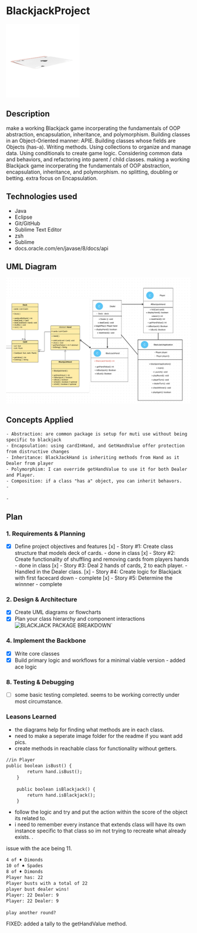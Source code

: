 # BlackjackProject


 ![Blackjack Diagram](images/Blackjackpic.png)


## Description
make a working Blackjack game incorperating the fundamentals of OOP abstraction, encapsulation, inheritance, and polymorphism. 
Building classes in an Object-Oriented manner: APIE.
Building classes whose fields are Objects (has-a).
Writing methods.
Using collections to organize and manage data.
Using conditionals to create game logic.
Considering common data and behaviors, and refactoring into parent / child classes.
making a working Blackjack game incorperating the fundamentals of OOP abstraction, encapsulation, inheritance, and polymorphism. 
no splitting, doubling or betting. 
extra focus on Encapsulation.

## Technologies used
 - Java
 - Eclipse
 - Git/GitHub
 - Sublime Text Editor
 - zsh
 - Sublime
 - docs.oracle.com/en/javase/8/docs/api

## UML Diagram

![UML Diagram](images/UMLDiagram.png)

 ## Concepts Applied

    - Abstraction: are common package is setup for muti use without being specific to blackjack
    - Encapsulation: using cardInHand, and GetHandValue offer protection from distructive changes
    - Inheritance: BlackJackHand is inheriting methods from Hand as it Dealer from player
    - Polymorphism: I can override getHandValue to use it for both Dealer and Player.  
    - Composition: if a class "has a" object, you can inherit behavors. 
    - 

    - 
## Plan

### 1. Requirements & Planning
- [x] Define project objectives and features
  [x] - Story #1: Create class structure that models deck of cards. - done in class
  [x] - Story #2: Create functionality of shuffling and removing cards from players hands - done in class
  [x] - Story #3: Deal 2 hands of cards, 2 to each player. - Handled in the Dealer class. 
  [x] - Story #4: Create logic for Blackjack with first facecard down - complete
  [x] - Story #5: Determine the winnner - complete

### 2. Design & Architecture
- [x] Create UML diagrams or flowcharts
- [x] Plan your class hierarchy and component interactions 
![BLACKJACK PACKAGE BREAKDOWN](BlackjackProject/BlackJackBreakdown)`

### 4. Implement the Backbone
- [x] Write core classes
- [X] Build primary logic and workflows for a minimal viable version - added ace logic

### 8. Testing & Debugging
- [ ] some basic testing completed. seems to be working correctly under most circumstance. 


### Leasons Learned

- the diagrams help for finding what methods are in each class. 
- need to make a seperate image folder for the readme if you want add pics. 
- create methods in reachable class for functionality without getters. 
```
//in Player
public boolean isBust() {
        return hand.isBust();
    }

    public boolean isBlackjack() {
        return hand.isBlackjack();
    }
```
- follow the logic and try and put the action within the score of the object its related to. 
- i need to remember every instance that extends class will have its own instance specific to that class so im not trying to recreate what already exists. .

issue with the ace being 11.
```
4 of ♦ Dimonds
10 of ♠ Spades
8 of ♦ Dimonds
Player has: 22
Player busts with a total of 22
player bust dealer wins!
Player: 22 Dealer: 9
Player: 22 Dealer: 9

play another round?
```
FIXED: added a tally to the getHandValue method. 


